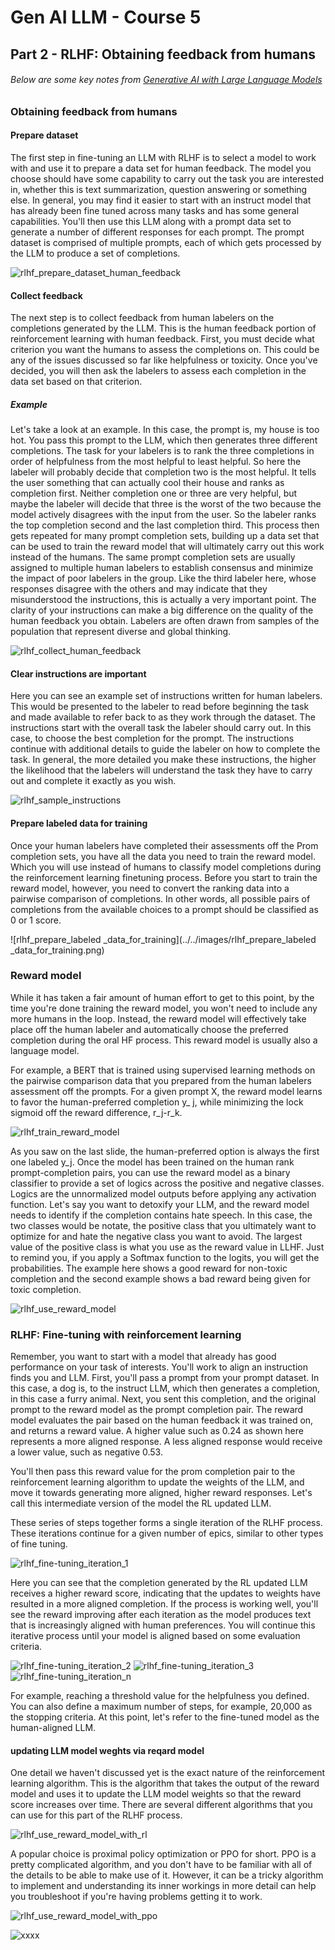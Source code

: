 # Gen AI LLM - Course 5
## Part 2 - RLHF: Obtaining feedback from humans

###### Below are some key notes from [Generative AI with Large Language Models](https://www.coursera.org/learn/generative-ai-with-llms)

### Obtaining feedback from humans

#### Prepare dataset
The first step in fine-tuning an LLM with RLHF is to select a model to work with and use it to prepare a data set for human feedback. The model you choose should have some capability to carry out the task you are interested in, whether this is text summarization, question answering or something else. In general, you may find it easier to start with an instruct model that has already been fine tuned across many tasks and has some general capabilities. You'll then use this LLM along with a prompt data set to generate a number of different responses for each prompt. The prompt dataset is comprised of multiple prompts, each of which gets processed by the LLM to produce a set of completions.

![rlhf_prepare_dataset_human_feedback](../../images/rlhf_prepare_dataset_human_feedback.png)

#### Collect feedback
The next step is to collect feedback from human labelers on the completions generated by the LLM. This is the human feedback portion of reinforcement learning with human feedback. First, you must decide what criterion you want the humans to assess the completions on. This could be any of the issues discussed so far like helpfulness or toxicity. Once you've decided, you will then ask the labelers to assess each completion in the data set based on that criterion. 


##### Example
Let's take a look at an example. In this case, the prompt is, my house is too hot. You pass this prompt to the LLM, which then generates three different completions. The task for your labelers is to rank the three completions in order of helpfulness from the most helpful to least helpful. So here the labeler will probably decide that completion two is the most helpful. It tells the user something that can actually cool their house and ranks as completion first. Neither completion one or three are very helpful, but maybe the labeler will decide that three is the worst of the two because the model actively disagrees with the input from the user. So the labeler ranks the top completion second and the last completion third. This process then gets repeated for many prompt completion sets, building up a data set that can be used to train the reward model that will ultimately carry out this work instead of the humans. The same prompt completion sets are usually assigned to multiple human labelers to establish consensus and minimize the impact of poor labelers in the group. Like the third labeler here, whose responses disagree with the others and may indicate that they misunderstood the instructions, this is actually a very important point. The clarity of your instructions can make a big difference on the quality of the human feedback you obtain. Labelers are often drawn from samples of the population that represent diverse and global thinking.

![rlhf_collect_human_feedback](../../images/rlhf_collect_human_feedback.png)

#### Clear instructions are important
Here you can see an example set of instructions written for human labelers. This would be presented to the labeler to read before beginning the task and made available to refer back to as they work through the dataset. The instructions start with the overall task the labeler should carry out. In this case, to choose the best completion for the prompt. The instructions continue with additional details to guide the labeler on how to complete the task. In general, the more detailed you make these instructions, the higher the likelihood that the labelers will understand the task they have to carry out and complete it exactly as you wish. 


![rlhf_sample_instructions](../../images/rlhf_sample_instructions.png)


#### Prepare labeled data for training
Once your human labelers have completed their assessments off the Prom completion sets, you have all the data you need to train the reward model. Which you will use instead of humans to classify model completions during the reinforcement learning finetuning process. Before you start to train the reward model, however, you need to convert the ranking data into a pairwise comparison of completions. In other words, all possible pairs of completions from the available choices to a prompt should be classified as 0 or 1 score. 


![rlhf_prepare_labeled _data_for_training](../../images/rlhf_prepare_labeled _data_for_training.png)


### Reward model
While it has taken a fair amount of human effort to get to this point, by the time you're done training the reward model, you won't need to include any more humans in the loop. Instead, the reward model will effectively take place off the human labeler and automatically choose the preferred completion during the oral HF process. This reward model is usually also a language model.

For example, a BERT that is trained using supervised learning methods on the pairwise comparison data that you prepared from the human labelers assessment off the prompts. For a given prompt X, the reward model learns to favor the human-preferred completion y_ j, while minimizing the lock sigmoid off the reward difference, r_j-r_k.

![rlhf_train_reward_model](../../images/rlhf_train_reward_model.png)


As you saw on the last slide, the human-preferred option is always the first one labeled y_j. Once the model has been trained on the human rank prompt-completion pairs, you can use the reward model as a binary classifier to provide a set of logics across the positive and negative classes. Logics are the unnormalized model outputs before applying any activation function. Let's say you want to detoxify your LLM, and the reward model needs to identify if the completion contains hate speech. In this case, the two classes would be notate, the positive class that you ultimately want to optimize for and hate the negative class you want to avoid. The largest value of the positive class is what you use as the reward value in LLHF. Just to remind you, if you apply a Softmax function to the logits, you will get the probabilities. The example here shows a good reward for non-toxic completion and the second example shows a bad reward being given for toxic completion.


![rlhf_use_reward_model](../../images/rlhf_use_reward_model.png)


### RLHF: Fine-tuning with reinforcement learning

Remember, you want to start with a model that already has good performance on your task of interests. You'll work to align an instruction finds you and LLM. First, you'll pass a prompt from your prompt dataset. In this case, a dog is, to the instruct LLM, which then generates a completion, in this case a furry animal. Next, you sent this completion, and the original prompt to the reward model as the prompt completion pair. The reward model evaluates the pair based on the human feedback it was trained on, and returns a reward value. A higher value such as 0.24 as shown here represents a more aligned response. A less aligned response would receive a lower value, such as negative 0.53. 

You'll then pass this reward value for the prom completion pair to the reinforcement learning algorithm to update the weights of the LLM, and move it towards generating more aligned, higher reward responses. Let's call this intermediate version of the model the RL updated LLM.

These series of steps together forms a single iteration of the RLHF process. These iterations continue for a given number of epics, similar to other types of fine tuning.


![rlhf_fine-tuning_iteration_1](../../images/rlhf_fine-tuning_iteration_1.png)

Here you can see that the completion generated by the RL updated LLM receives a higher reward score, indicating that the updates to weights have resulted in a more aligned completion. If the process is working well, you'll see the reward improving after each iteration as the model produces text that is increasingly aligned with human preferences. You will continue this iterative process until your model is aligned based on some evaluation criteria.

![rlhf_fine-tuning_iteration_2](../../images/rlhf_fine-tuning_iteration_2.png)
![rlhf_fine-tuning_iteration_3](../../images/rlhf_fine-tuning_iteration_3.png)
![rlhf_fine-tuning_iteration_n](../../images/rlhf_fine-tuning_iteration_n.png)

For example, reaching a threshold value for the helpfulness you defined. You can also define a maximum number of steps, for example, 20,000 as the stopping criteria. At this point, let's refer to the fine-tuned model as the human-aligned LLM. 


#### updating LLM model weghts via reqard model
One detail we haven't discussed yet is the exact nature of the reinforcement learning algorithm. This is the algorithm that takes the output of the reward model and uses it to update the LLM model weights so that the reward score increases over time. There are several different algorithms that you can use for this part of the RLHF process.

![rlhf_use_reward_model_with_rl](../../images/rlhf_use_reward_model_with_rl.png)

A popular choice is proximal policy optimization or PPO for short. PPO is a pretty complicated algorithm, and you don't have to be familiar with all of the details to be able to make use of it. However, it can be a tricky algorithm to implement and understanding its inner workings in more detail can help you troubleshoot if you're having problems getting it to work.

![rlhf_use_reward_model_with_ppo](../../images/rlhf_use_reward_model_with_ppo.png)


![xxxx](../../images/xxxx.png)
